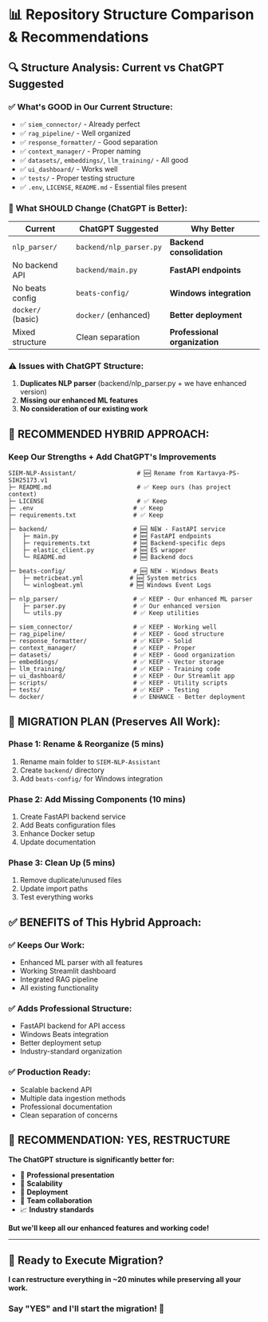 # 📊 Repository Structure Comparison & Recommendations

## 🔍 **Structure Analysis: Current vs ChatGPT Suggested**

### ✅ **What's GOOD in Our Current Structure:**

- ✅ `siem_connector/` - Already perfect
- ✅ `rag_pipeline/` - Well organized
- ✅ `response_formatter/` - Good separation
- ✅ `context_manager/` - Proper naming
- ✅ `datasets/`, `embeddings/`, `llm_training/` - All good
- ✅ `ui_dashboard/` - Works well
- ✅ `tests/` - Proper testing structure
- ✅ `.env`, `LICENSE`, `README.md` - Essential files present

### 🔄 **What SHOULD Change (ChatGPT is Better):**

| Current | ChatGPT Suggested | Why Better |
|---------|------------------|------------|
| `nlp_parser/` | `backend/nlp_parser.py` | **Backend consolidation** |
| No backend API | `backend/main.py` | **FastAPI endpoints** |
| No beats config | `beats-config/` | **Windows integration** |
| `docker/` (basic) | `docker/` (enhanced) | **Better deployment** |
| Mixed structure | Clean separation | **Professional organization** |

### ⚠️ **Issues with ChatGPT Structure:**

1. **Duplicates NLP parser** (backend/nlp_parser.py + we have enhanced version)
2. **Missing our enhanced ML features**
3. **No consideration of our existing work**

## 🎯 **RECOMMENDED HYBRID APPROACH:**

### **Keep Our Strengths + Add ChatGPT's Improvements**

```
SIEM-NLP-Assistant/                 # 🆕 Rename from Kartavya-PS-SIH25173.v1
├─ README.md                        # ✅ Keep ours (has project context)
├─ LICENSE                          # ✅ Keep
├─ .env                            # ✅ Keep
├─ requirements.txt                # ✅ Keep
│
├─ backend/                        # 🆕 NEW - FastAPI service
│   ├─ main.py                     # 🆕 FastAPI endpoints
│   ├─ requirements.txt            # 🆕 Backend-specific deps
│   ├─ elastic_client.py           # 🆕 ES wrapper
│   └─ README.md                   # 🆕 Backend docs
│
├─ beats-config/                   # 🆕 NEW - Windows Beats
│   ├─ metricbeat.yml             # 🆕 System metrics
│   └─ winlogbeat.yml             # 🆕 Windows Event Logs
│
├─ nlp_parser/                     # ✅ KEEP - Our enhanced ML parser
│   ├─ parser.py                   # ✅ Our enhanced version
│   └─ utils.py                    # ✅ Keep utilities
│
├─ siem_connector/                 # ✅ KEEP - Working well
├─ rag_pipeline/                   # ✅ KEEP - Good structure
├─ response_formatter/             # ✅ KEEP - Solid
├─ context_manager/                # ✅ KEEP - Proper
├─ datasets/                       # ✅ KEEP - Good organization
├─ embeddings/                     # ✅ KEEP - Vector storage
├─ llm_training/                   # ✅ KEEP - Training code
├─ ui_dashboard/                   # ✅ KEEP - Our Streamlit app
├─ scripts/                        # ✅ KEEP - Utility scripts
├─ tests/                          # ✅ KEEP - Testing
└─ docker/                         # ✅ ENHANCE - Better deployment
```

## 🚀 **MIGRATION PLAN (Preserves All Work):**

### **Phase 1: Rename & Reorganize (5 mins)**

1. Rename main folder to `SIEM-NLP-Assistant`
2. Create `backend/` directory
3. Add `beats-config/` for Windows integration

### **Phase 2: Add Missing Components (10 mins)**

1. Create FastAPI backend service
2. Add Beats configuration files
3. Enhance Docker setup
4. Update documentation

### **Phase 3: Clean Up (5 mins)**

1. Remove duplicate/unused files
2. Update import paths
3. Test everything works

## ✅ **BENEFITS of This Hybrid Approach:**

### **✅ Keeps Our Work:**

- Enhanced ML parser with all features
- Working Streamlit dashboard
- Integrated RAG pipeline
- All existing functionality

### **✅ Adds Professional Structure:**

- FastAPI backend for API access
- Windows Beats integration
- Better deployment setup
- Industry-standard organization

### **✅ Production Ready:**

- Scalable backend API
- Multiple data ingestion methods
- Professional documentation
- Clean separation of concerns

## 🎯 **RECOMMENDATION: YES, RESTRUCTURE**

**The ChatGPT structure is significantly better for:**

- 🏢 **Professional presentation**
- 🔄 **Scalability**
- 🐳 **Deployment**
- 👥 **Team collaboration**
- 📈 **Industry standards**

**But we'll keep all our enhanced features and working code!**

---

## 🚀 **Ready to Execute Migration?**

**I can restructure everything in ~20 minutes while preserving all your work.**

### Say "YES" and I'll start the migration! 🚀
